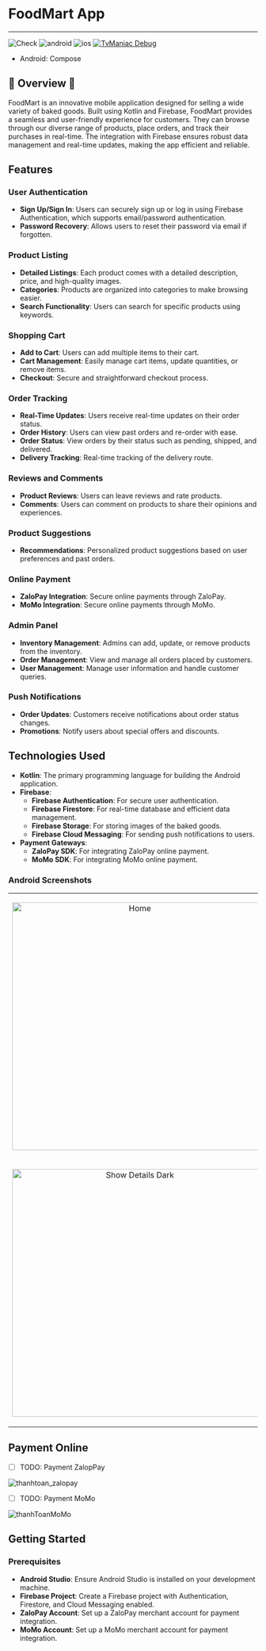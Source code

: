 # FoodMart App
-------------------------
![Check](https://github.com/c0de-wizard/tv-maniac/actions/workflows/build.yml/badge.svg)  ![android](http://img.shields.io/badge/platform-android-6EDB8D.svg?style=flat) ![ios](http://img.shields.io/badge/platform-ios-CDCDCD.svg?style=flat) [![TvManiac Debug](https://img.shields.io/badge/Debug--Apk-download-green?style=for-the-badge&logo=android)](https://github.com/c0de-wizard/tv-maniac/releases/latest/download/app-debug.apk)
- Android: Compose
## 🚧 Overview 🚧
FoodMart is an innovative mobile application designed for selling a wide variety of baked goods. Built using Kotlin and Firebase, FoodMart provides a seamless and user-friendly experience for customers. They can browse through our diverse range of products, place orders, and track their purchases in real-time. The integration with Firebase ensures robust data management and real-time updates, making the app efficient and reliable.


## Features
### User Authentication
- **Sign Up/Sign In**: Users can securely sign up or log in using Firebase Authentication, which supports email/password authentication.
- **Password Recovery**: Allows users to reset their password via email if forgotten.

### Product Listing
- **Detailed Listings**: Each product comes with a detailed description, price, and high-quality images.
- **Categories**: Products are organized into categories to make browsing easier.
- **Search Functionality**: Users can search for specific products using keywords.

### Shopping Cart
- **Add to Cart**: Users can add multiple items to their cart.
- **Cart Management**: Easily manage cart items, update quantities, or remove items.
- **Checkout**: Secure and straightforward checkout process.

### Order Tracking
- **Real-Time Updates**: Users receive real-time updates on their order status.
- **Order History**: Users can view past orders and re-order with ease.
- **Order Status**: View orders by their status such as pending, shipped, and delivered.
- **Delivery Tracking**: Real-time tracking of the delivery route.

### Reviews and Comments
- **Product Reviews**: Users can leave reviews and rate products.
- **Comments**: Users can comment on products to share their opinions and experiences.

### Product Suggestions
- **Recommendations**: Personalized product suggestions based on user preferences and past orders.

### Online Payment
- **ZaloPay Integration**: Secure online payments through ZaloPay.
- **MoMo Integration**: Secure online payments through MoMo.

### Admin Panel
- **Inventory Management**: Admins can add, update, or remove products from the inventory.
- **Order Management**: View and manage all orders placed by customers.
- **User Management**: Manage user information and handle customer queries.

### Push Notifications
- **Order Updates**: Customers receive notifications about order status changes.
- **Promotions**: Notify users about special offers and discounts.

## Technologies Used
- **Kotlin**: The primary programming language for building the Android application.
- **Firebase**: 
  - **Firebase Authentication**: For secure user authentication.
  - **Firebase Firestore**: For real-time database and efficient data management.
  - **Firebase Storage**: For storing images of the baked goods.
  - **Firebase Cloud Messaging**: For sending push notifications to users.
- **Payment Gateways**:
  - **ZaloPay SDK**: For integrating ZaloPay online payment.
  - **MoMo SDK**: For integrating MoMo online payment.

### Android Screenshots

<table>
  <td>
    <p align="center">
      <img src="https://private-user-images.githubusercontent.com/105142161/348594156-ca6c82f3-b876-47cc-861e-69bc476064c1.jpg?jwt=eyJhbGciOiJIUzI1NiIsInR5cCI6IkpXVCJ9.eyJpc3MiOiJnaXRodWIuY29tIiwiYXVkIjoicmF3LmdpdGh1YnVzZXJjb250ZW50LmNvbSIsImtleSI6ImtleTUiLCJleHAiOjE3MjEwMTUxNzMsIm5iZiI6MTcyMTAxNDg3MywicGF0aCI6Ii8xMDUxNDIxNjEvMzQ4NTk0MTU2LWNhNmM4MmYzLWI4NzYtNDdjYy04NjFlLTY5YmM0NzYwNjRjMS5qcGc_WC1BbXotQWxnb3JpdGhtPUFXUzQtSE1BQy1TSEEyNTYmWC1BbXotQ3JlZGVudGlhbD1BS0lBVkNPRFlMU0E1M1BRSzRaQSUyRjIwMjQwNzE1JTJGdXMtZWFzdC0xJTJGczMlMkZhd3M0X3JlcXVlc3QmWC1BbXotRGF0ZT0yMDI0MDcxNVQwMzQxMTNaJlgtQW16LUV4cGlyZXM9MzAwJlgtQW16LVNpZ25hdHVyZT0yYzg4NTUxNWFjMTE5MTA2YzQwOGNlNWU2YzNiYmQxOTU4MmVkNzVjODg3MDc5ZmE3MDZhNjI1ZGI1MzY3OTE5JlgtQW16LVNpZ25lZEhlYWRlcnM9aG9zdCZhY3Rvcl9pZD0wJmtleV9pZD0wJnJlcG9faWQ9MCJ9.vhiR0CjvuARAvQUAkHskAOW2MsDjUMw5xxNuydox1PE" alt="Home" width="500"/>
    </p>
  </td>
    <td>
    <p align="center">
      <img src="https://private-user-images.githubusercontent.com/105142161/348594148-06444bdf-bc18-4b67-8d21-092ddd6fc624.jpg?jwt=eyJhbGciOiJIUzI1NiIsInR5cCI6IkpXVCJ9.eyJpc3MiOiJnaXRodWIuY29tIiwiYXVkIjoicmF3LmdpdGh1YnVzZXJjb250ZW50LmNvbSIsImtleSI6ImtleTUiLCJleHAiOjE3MjEwMTUxNzMsIm5iZiI6MTcyMTAxNDg3MywicGF0aCI6Ii8xMDUxNDIxNjEvMzQ4NTk0MTQ4LTA2NDQ0YmRmLWJjMTgtNGI2Ny04ZDIxLTA5MmRkZDZmYzYyNC5qcGc_WC1BbXotQWxnb3JpdGhtPUFXUzQtSE1BQy1TSEEyNTYmWC1BbXotQ3JlZGVudGlhbD1BS0lBVkNPRFlMU0E1M1BRSzRaQSUyRjIwMjQwNzE1JTJGdXMtZWFzdC0xJTJGczMlMkZhd3M0X3JlcXVlc3QmWC1BbXotRGF0ZT0yMDI0MDcxNVQwMzQxMTNaJlgtQW16LUV4cGlyZXM9MzAwJlgtQW16LVNpZ25hdHVyZT04NmYzMWU3MzdmZmUwYWM5OTkxYjkwOTA5NDI3ZWU0MDgzOTczNGRiZWMyYzczOWFkMGEyZmNiNmRkYTFkM2M0JlgtQW16LVNpZ25lZEhlYWRlcnM9aG9zdCZhY3Rvcl9pZD0wJmtleV9pZD0wJnJlcG9faWQ9MCJ9.I6NpswAgKplRSXd6afS1QMVTGujFRLAeFYMYCxTkvQA" alt="Home Screen Light" width="500"/>
    </p>
  </td>
    <td>
    <p align="center">
      <img src="https://private-user-images.githubusercontent.com/105142161/348594166-14c69891-a4b7-4f7c-b71e-09a4ce4edc53.jpg?jwt=eyJhbGciOiJIUzI1NiIsInR5cCI6IkpXVCJ9.eyJpc3MiOiJnaXRodWIuY29tIiwiYXVkIjoicmF3LmdpdGh1YnVzZXJjb250ZW50LmNvbSIsImtleSI6ImtleTUiLCJleHAiOjE3MjEwMTUxNzMsIm5iZiI6MTcyMTAxNDg3MywicGF0aCI6Ii8xMDUxNDIxNjEvMzQ4NTk0MTY2LTE0YzY5ODkxLWE0YjctNGY3Yy1iNzFlLTA5YTRjZTRlZGM1My5qcGc_WC1BbXotQWxnb3JpdGhtPUFXUzQtSE1BQy1TSEEyNTYmWC1BbXotQ3JlZGVudGlhbD1BS0lBVkNPRFlMU0E1M1BRSzRaQSUyRjIwMjQwNzE1JTJGdXMtZWFzdC0xJTJGczMlMkZhd3M0X3JlcXVlc3QmWC1BbXotRGF0ZT0yMDI0MDcxNVQwMzQxMTNaJlgtQW16LUV4cGlyZXM9MzAwJlgtQW16LVNpZ25hdHVyZT02YWRiZTQ2MWVhYTU0OTU2NWUzOGEyNzk0Njg1NmMxYzMwMzk5MTAwZmVjYjM5MDA3ZmQ5YzYxYWQ0Mzc2NTg4JlgtQW16LVNpZ25lZEhlYWRlcnM9aG9zdCZhY3Rvcl9pZD0wJmtleV9pZD0wJnJlcG9faWQ9MCJ9.JOw1BN3l7NIgWHdMQlTvt7QNC0ZOqXJDUI3Zfwi4W78" alt="Episodes List Light" width="500"/>
    </p>
  </td>
  <td>
    <p align="center">
      <img src="https://private-user-images.githubusercontent.com/105142161/348594170-602add67-ff6d-41e2-af4d-422a2f491490.jpg?jwt=eyJhbGciOiJIUzI1NiIsInR5cCI6IkpXVCJ9.eyJpc3MiOiJnaXRodWIuY29tIiwiYXVkIjoicmF3LmdpdGh1YnVzZXJjb250ZW50LmNvbSIsImtleSI6ImtleTUiLCJleHAiOjE3MjEwMTUxNzMsIm5iZiI6MTcyMTAxNDg3MywicGF0aCI6Ii8xMDUxNDIxNjEvMzQ4NTk0MTcwLTYwMmFkZDY3LWZmNmQtNDFlMi1hZjRkLTQyMmEyZjQ5MTQ5MC5qcGc_WC1BbXotQWxnb3JpdGhtPUFXUzQtSE1BQy1TSEEyNTYmWC1BbXotQ3JlZGVudGlhbD1BS0lBVkNPRFlMU0E1M1BRSzRaQSUyRjIwMjQwNzE1JTJGdXMtZWFzdC0xJTJGczMlMkZhd3M0X3JlcXVlc3QmWC1BbXotRGF0ZT0yMDI0MDcxNVQwMzQxMTNaJlgtQW16LUV4cGlyZXM9MzAwJlgtQW16LVNpZ25hdHVyZT00M2NlYWU4ZjJlYmQyN2I0MTBiOGM1ZGUzYTlhOGU5M2E2OTBlNjA1MGNhNjgwYzM1MDM1NTIyMTUwZWJmZjY0JlgtQW16LVNpZ25lZEhlYWRlcnM9aG9zdCZhY3Rvcl9pZD0wJmtleV9pZD0wJnJlcG9faWQ9MCJ9.BdkqmKHhew1wC-Dc2IKxZzlALH8ATIPXLJhQ-dJTy0U" alt="Show Details Dark" width="500"/>
    </p>
  </td>
</tr>
    <td>
    <p align="center">
      <img src="https://private-user-images.githubusercontent.com/105142161/348594146-ebc72ea8-81f1-4bba-90b7-504e2698cae4.jpg?jwt=eyJhbGciOiJIUzI1NiIsInR5cCI6IkpXVCJ9.eyJpc3MiOiJnaXRodWIuY29tIiwiYXVkIjoicmF3LmdpdGh1YnVzZXJjb250ZW50LmNvbSIsImtleSI6ImtleTUiLCJleHAiOjE3MjEwMTUxNzMsIm5iZiI6MTcyMTAxNDg3MywicGF0aCI6Ii8xMDUxNDIxNjEvMzQ4NTk0MTQ2LWViYzcyZWE4LTgxZjEtNGJiYS05MGI3LTUwNGUyNjk4Y2FlNC5qcGc_WC1BbXotQWxnb3JpdGhtPUFXUzQtSE1BQy1TSEEyNTYmWC1BbXotQ3JlZGVudGlhbD1BS0lBVkNPRFlMU0E1M1BRSzRaQSUyRjIwMjQwNzE1JTJGdXMtZWFzdC0xJTJGczMlMkZhd3M0X3JlcXVlc3QmWC1BbXotRGF0ZT0yMDI0MDcxNVQwMzQxMTNaJlgtQW16LUV4cGlyZXM9MzAwJlgtQW16LVNpZ25hdHVyZT02YmJjZjQyNzBiZGUxY2RjNGM4YjdkYzg5NjM3ZGUyZDljZjFiMzUyMWQ0MDcwY2E0MDRkYmI1YTljOTc0Y2FiJlgtQW16LVNpZ25lZEhlYWRlcnM9aG9zdCZhY3Rvcl9pZD0wJmtleV9pZD0wJnJlcG9faWQ9MCJ9.n5X39GsA0q1xMZJTw12BWyC3CrNjxyZnoYWCzLbr-2o" alt="Show Details Dark" width="500"/>
    </p>
  </td>
  <td>
    <p align="center">
      <img src="https://private-user-images.githubusercontent.com/105142161/348594131-4fb98de7-ca76-436c-bbf8-5cbfb4c82a26.jpg?jwt=eyJhbGciOiJIUzI1NiIsInR5cCI6IkpXVCJ9.eyJpc3MiOiJnaXRodWIuY29tIiwiYXVkIjoicmF3LmdpdGh1YnVzZXJjb250ZW50LmNvbSIsImtleSI6ImtleTUiLCJleHAiOjE3MjEwMTUxNzMsIm5iZiI6MTcyMTAxNDg3MywicGF0aCI6Ii8xMDUxNDIxNjEvMzQ4NTk0MTMxLTRmYjk4ZGU3LWNhNzYtNDM2Yy1iYmY4LTVjYmZiNGM4MmEyNi5qcGc_WC1BbXotQWxnb3JpdGhtPUFXUzQtSE1BQy1TSEEyNTYmWC1BbXotQ3JlZGVudGlhbD1BS0lBVkNPRFlMU0E1M1BRSzRaQSUyRjIwMjQwNzE1JTJGdXMtZWFzdC0xJTJGczMlMkZhd3M0X3JlcXVlc3QmWC1BbXotRGF0ZT0yMDI0MDcxNVQwMzQxMTNaJlgtQW16LUV4cGlyZXM9MzAwJlgtQW16LVNpZ25hdHVyZT0yMjFiNTA1ZTdkMjdmNDgzZDAyY2M0ZWE2NjZiMDBmYjQwNjcyMTFlMWVkY2Y2NGJhNDMwZTRkN2RkYjlkNWNhJlgtQW16LVNpZ25lZEhlYWRlcnM9aG9zdCZhY3Rvcl9pZD0wJmtleV9pZD0wJnJlcG9faWQ9MCJ9.DcI1d31fBSL18ZRMEKT6JId2mdn0NzAjFh31YR34Sg8" alt="Episodes List Dark" width="500"/>
    </p>
  </td>
    <td>
    <p align="center">
      <img src="https://private-user-images.githubusercontent.com/105142161/348594154-e75c7b09-3ab9-4d8e-af53-7bdf5f335921.jpg?jwt=eyJhbGciOiJIUzI1NiIsInR5cCI6IkpXVCJ9.eyJpc3MiOiJnaXRodWIuY29tIiwiYXVkIjoicmF3LmdpdGh1YnVzZXJjb250ZW50LmNvbSIsImtleSI6ImtleTUiLCJleHAiOjE3MjEwMTY0NTcsIm5iZiI6MTcyMTAxNjE1NywicGF0aCI6Ii8xMDUxNDIxNjEvMzQ4NTk0MTU0LWU3NWM3YjA5LTNhYjktNGQ4ZS1hZjUzLTdiZGY1ZjMzNTkyMS5qcGc_WC1BbXotQWxnb3JpdGhtPUFXUzQtSE1BQy1TSEEyNTYmWC1BbXotQ3JlZGVudGlhbD1BS0lBVkNPRFlMU0E1M1BRSzRaQSUyRjIwMjQwNzE1JTJGdXMtZWFzdC0xJTJGczMlMkZhd3M0X3JlcXVlc3QmWC1BbXotRGF0ZT0yMDI0MDcxNVQwNDAyMzdaJlgtQW16LUV4cGlyZXM9MzAwJlgtQW16LVNpZ25hdHVyZT1iNmY1MGZhNDdlOGE4MThkZDFhM2IwODU2NjJkZTBjMTQ4ZWFhNjg3M2ZkNWQ1ZGEwYmU2MThkNDlhN2VjMDQ3JlgtQW16LVNpZ25lZEhlYWRlcnM9aG9zdCZhY3Rvcl9pZD0wJmtleV9pZD0wJnJlcG9faWQ9MCJ9.8K8A76CS9CX-DU2TRid087FgaMXSuZb8WWoT7rdlHEk" alt="Episodes List Dark" width="500"/>
    </p>
  </td>
</table>

## Payment Online 
- [ ] TODO: Payment ZalopPay
      
![thanhtoan_zalopay](https://github.com/user-attachments/assets/b7010001-5d20-477e-a04d-fcf7ec0ce38e)

- [ ] TODO: Payment MoMo

![thanhToanMoMo](https://github.com/user-attachments/assets/1a02dbd9-0193-44d8-b3c8-00063dd82768)

## Getting Started
### Prerequisites
- **Android Studio**: Ensure Android Studio is installed on your development machine.
- **Firebase Project**: Create a Firebase project with Authentication, Firestore, and Cloud Messaging enabled.
- **ZaloPay Account**: Set up a ZaloPay merchant account for payment integration.
- **MoMo Account**: Set up a MoMo merchant account for payment integration.

